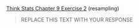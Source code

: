 [Think Stats Chapter 9 Exercise 2](http://greenteapress.com/thinkstats2/html/thinkstats2010.html#toc90) (resampling)

> REPLACE THIS TEXT WITH YOUR RESPONSE
